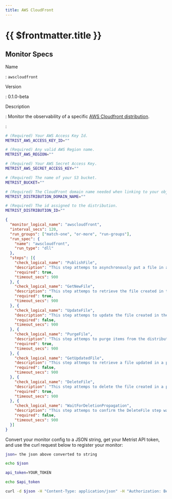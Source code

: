 ```yaml
---
title: AWS CloudFront
---
```


# {{ $frontmatter.title }}

## Monitor Specs

Name

: `awscloudfront`

Version

: 0.1.0-beta

Description

: Monitor the observability of a specific [AWS Cloudfront distribution](https://aws.amazon.com/cloudfront/).

: &nbsp;


<!--@include: /parts/_1.md-->


<!--@include: /parts/_2.md-->


<!--@include: /parts/_3.md-->


```sh
# (Required) Your AWS Access Key Id.
METRIST_AWS_ACCESS_KEY_ID=""

# (Required) Any valid AWS Region name.
METRIST_AWS_REGION=""

# (Required) Your AWS Secret Access Key.
METRIST_AWS_SECRET_ACCESS_KEY=""

# (Required) The name of your S3 bucket.
METRIST_BUCKET=""

# (Required) The CloudFront domain name needed when linking to your objects.
METRIST_DISTRIBUTION_DOMAIN_NAME=""

# (Required) The id assigned to the distribution.
METRIST_DISTRIBUTION_ID=""
```

<!--@include: /parts/tips_env-vars.md -->


<!--@include: /parts/_4.md-->


```json
{
  "monitor_logical_name": "awscloudfront",
  "interval_secs": 120,
  "run_groups": ["match-one", "or-more", "run-groups"],
  "run_spec": {
    "name": "awscloudfront",
    "run_type": "dll"
  },
  "steps": [{
    "check_logical_name": "PublishFile",
    "description": "This step attemps to asynchronously put a file in an S3 bucket.",
    "required": true,
    "timeout_secs": 900
  }, {
    "check_logical_name": "GetNewFile",
    "description": "This step attemps to retrieve the file created in the previous step.",
    "required": true,
    "timeout_secs": 900
  }, {
    "check_logical_name": "UpdateFile",
    "description": "This step attemps to update the file created in the previous step.",
    "required": false,
    "timeout_secs": 900
  }, {
    "check_logical_name": "PurgeFile",
    "description": "This step attemps to purge items from the distribution.",
    "required": true,
    "timeout_secs": 900
  }, {
    "check_logical_name": "GetUpdatedFile",
    "description": "This step attemps to retrieve a file updated in a previous step.",
    "required": false,
    "timeout_secs": 900
  }, {
    "check_logical_name": "DeleteFile",
    "description": "This step attemps to delete the file created in a previous step.",
    "required": true,
    "timeout_secs": 900
  }, {
    "check_logical_name": "WaitForDeletionPropagation",
    "description": "This step attemps to confirm the DeleteFile step was successful.",
    "required": false,
    "timeout_secs": 900
  }]
}
```

Convert your monitor config to a JSON string, get your Metrist API token, and use the curl request below to register your monitor:

```sh
json= the json above converted to string

echo $json

api_token=YOUR_TOKEN

echo $api_token

curl -d $json -H "Content-Type: application/json" -H "Authorization: Bearer $api_token" 'https://app.metrist.io/api/v0/monitor-config'

```

<!--@include: /parts/tips_api.md-->


<!--@include: /parts/_5.md-->


<!--@include: /parts/result.md-->